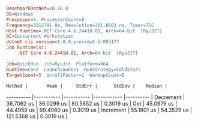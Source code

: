 ``` ini

BenchmarkDotNet=v0.10.0
OS=Windows
Processor=?, ProcessorCount=8
Frequency=3312791 Hz, Resolution=301.8603 ns, Timer=TSC
Host Runtime=.NET Core 4.6.24410.01, Arch=64-bit  [RyuJIT]
GC=Concurrent Workstation
dotnet cli version=1.0.0-preview2-1-003177
Job Runtime(s):
	.NET Core 4.6.24410.01, Arch=64-bit  [RyuJIT]

Job=QuickRun  Jit=RyuJit  Platform=X64  
Runtime=Core  LaunchCount=1  RunStrategy=ColdStart  
TargetCount=5  UnrollFactor=1  WarmupCount=5  

```
    Method |       Mean |     StdErr |      StdDev |    Median |
---------- |----------- |----------- |------------ |---------- |
 Decrement | 36.7062 us | 36.0299 us |  80.5652 us | 0.3019 us |
       Get | 45.0979 us | 44.4959 us |  99.4960 us | 0.3019 us |
 Increment | 55.1801 us | 54.3529 us | 121.5368 us | 0.3019 us |
